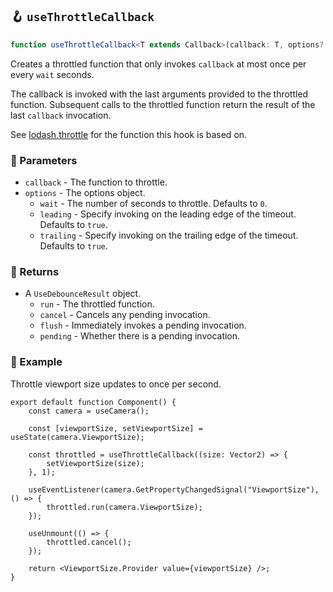 ## 🪝 `useThrottleCallback`

```ts
function useThrottleCallback<T extends Callback>(callback: T, options?: UseThrottleOptions): UseDebounceResult<T>;
```

Creates a throttled function that only invokes `callback` at most once per every `wait` seconds.

The callback is invoked with the last arguments provided to the throttled function. Subsequent calls to the throttled function return the result of the last `callback` invocation.

See [lodash.throttle](https://lodash.com/docs/4.17.15#throttle) for the function this hook is based on.

### 📕 Parameters

-   `callback` - The function to throttle.
-   `options` - The options object.
    -   `wait` - The number of seconds to throttle. Defaults to `0`.
    -   `leading` - Specify invoking on the leading edge of the timeout. Defaults to `true`.
    -   `trailing` - Specify invoking on the trailing edge of the timeout. Defaults to `true`.

### 📗 Returns

-   A `UseDebounceResult` object.
    -   `run` - The throttled function.
    -   `cancel` - Cancels any pending invocation.
    -   `flush` - Immediately invokes a pending invocation.
    -   `pending` - Whether there is a pending invocation.

### 📘 Example

Throttle viewport size updates to once per second.

```tsx
export default function Component() {
	const camera = useCamera();

	const [viewportSize, setViewportSize] = useState(camera.ViewportSize);

	const throttled = useThrottleCallback((size: Vector2) => {
		setViewportSize(size);
	}, 1);

	useEventListener(camera.GetPropertyChangedSignal("ViewportSize"), () => {
		throttled.run(camera.ViewportSize);
	});

	useUnmount(() => {
		throttled.cancel();
	});

	return <ViewportSize.Provider value={viewportSize} />;
}
```
